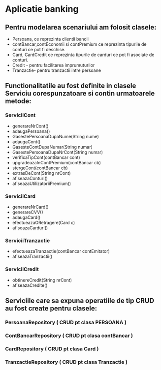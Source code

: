 # Aplicatie banking  
## Pentru modelarea scenariului am folosit clasele:   
 - Persoana, ce reprezinta clientii bancii
 - contBancar,contEconomii si contPremium ce reprezinta tipurile de conturi ce pot fi deschise.
 - Card, CardCredit ce reprezinta tipurile de carduri ce pot fi asociate de conturi.
 - Credit - pentru facilitarea imprumuturilor
 - Tranzactie- pentru tranzactii intre persoane
 
## Functionalitatile au fost definite in clasele Serviciu corespunzatoare si contin urmatoarele metode:  
### ServiciiCont
 - generareNrCont()  
 - adaugaPersoana()
 - GasestePersoanaDupaNume(String nume)  
 - adaugaCont()  
 - GasesteContDupaNumar(String numar)  
 - GasestePersoanaDupaNrCont(String numar)  
 - verificaTipCont(contBancar cont) 
 - upgradeazaInContPremium(contBancar cb)  
 - stergeCont(contBancar cb)  
 - extrasDeCont(String nrCont) 
 - afiseazaConturi()  
 - afiseazaUtilizatoriiPremium() 

### ServiciiCard
 - generareNrCard()
 - generareCVV() 
 - adaugaCard()
 - efectueazaORetragere(Card c)
 - afiseazaCarduri()

### ServiciiTranzactie
- efectueazaTranzactie(contBancar contEmitator)
- afiseazaTranzactii()

### ServiciiCredit
- obtinereCredit(String nrCont)
- afiseazaCredite()

## Serviciile care sa expuna operatiile de tip CRUD au fost create pentru clasele:
### PersoanaRepository ( CRUD pt clasa PERSOANA )
### ContBancarRepository ( CRUD pt clasa contBancar )
### CardRepository ( CRUD pt clasa Card )
### TranzactieRepository ( CRUD pt clasa Tranzactie )
 
